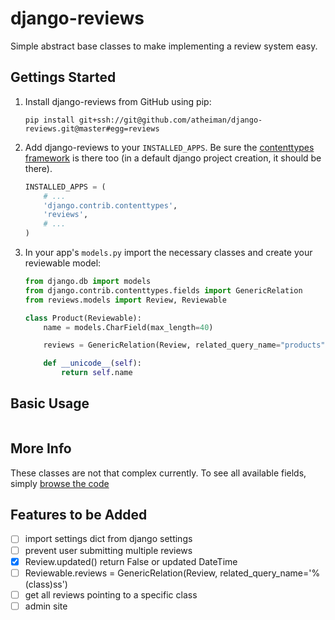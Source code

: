 # django-reviews

Simple abstract base classes to make implementing a review system easy.



## Gettings Started

1.  Install django-reviews from GitHub using pip:

    `pip install git+ssh://git@github.com/atheiman/django-reviews.git@master#egg=reviews`

1.  Add django-reviews to your `INSTALLED_APPS`. Be sure the [contenttypes framework](https://docs.djangoproject.com/en/1.7/ref/contrib/contenttypes/#django.contrib.contenttypes.generic.GenericForeignKey) is there too (in a default django project creation, it should be there).

    ```python
    INSTALLED_APPS = (
        # ...
        'django.contrib.contenttypes',
        'reviews',
        # ...
    )
    ```

1.  In your app's `models.py` import the necessary classes and create your reviewable model:

    ```python
    from django.db import models
    from django.contrib.contenttypes.fields import GenericRelation
    from reviews.models import Review, Reviewable

    class Product(Reviewable):
        name = models.CharField(max_length=40)

        reviews = GenericRelation(Review, related_query_name="products")

        def __unicode__(self):
            return self.name
    ```



## Basic Usage

```python

```



## More Info

These classes are not that complex currently. To see all available fields, simply [browse the code](https://github.com/atheiman/django-reviews/blob/master/reviews/models.py)



## Features to be Added

- [ ] import settings dict from django settings
- [ ] prevent user submitting multiple reviews
- [x] Review.updated() return False or updated DateTime
- [ ] Reviewable.reviews = GenericRelation(Review, related_query_name='%(class)ss')
- [ ] get all reviews pointing to a specific class
- [ ] admin site
